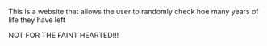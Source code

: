 This is a website that allows the user to randomly check hoe many years of life they have left

NOT FOR THE FAINT HEARTED!!!